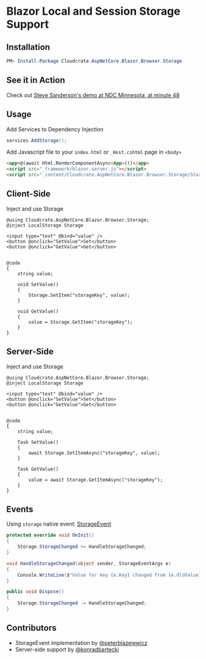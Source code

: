 
# Blazor Local and Session Storage Support

## Installation

```powershell
PM> Install-Package Cloudcrate.AspNetCore.Blazor.Browser.Storage
```

## See it in Action

Check out [Steve Sanderson's demo at NDC Minnesota, at minute 48](https://youtu.be/JU-6pAxqAa4?t=2875)

## Usage

Add Services to Dependency Injection

```csharp
services.AddStorage();
```

Add Javascript file to your `index.html` or `_Host.cshtml` page in `<body>`

```html
<app>@(await Html.RenderComponentAsync<App>())</app>
<script src="_framework/blazor.server.js"></script>
<script src="_content/Cloudcrate.AspNetCore.Blazor.Browser.Storage/Storage.js"></script>
```

## Client-Side

Inject and use Storage

```razor
@using Cloudcrate.AspNetCore.Blazor.Browser.Storage;
@inject LocalStorage Storage

<input type="text" @bind="value" />
<button @onclick="SetValue">Set</button>
<button @onclick="GetValue">Get</button>


@code
{
    string value;

    void SetValue()
    {
        Storage.SetItem("storageKey", value);
    }

    void GetValue()
    {
        value = Storage.GetItem("storageKey");
    }
}
```

## Server-Side

Inject and use Storage

```razor
@using Cloudcrate.AspNetCore.Blazor.Browser.Storage;
@inject LocalStorage Storage

<input type="text" @bind="value" />
<button @onclick="SetValue">Set</button>
<button @onclick="GetValue">Get</button>


@code
{
    string value;

    Task SetValue()
    {
        await Storage.SetItemAsync("storageKey", value);
    }

    Task GetValue()
    {
        value = await Storage.GetItemAsync("storageKey");
    }
}
```

## Events

Using `storage` native event: [StorageEvent](https://developer.mozilla.org/en-US/docs/Web/API/StorageEvent)

```csharp
protected override void OnInit()
{
    Storage.StorageChanged += HandleStorageChanged;
}

void HandleStorageChanged(object sender, StorageEventArgs e)  
{  
    Console.WriteLine($"Value for key {e.Key} changed from {e.OldValue} to {e.NewValue}");
} 

public void Dispose()
{
    Storage.StorageChanged -= HandleStorageChanged;
}
```

## Contributors

* StorageEvent implementation by [@peterblazejewicz](https://github.com/peterblazejewicz)
* Server-side support by [@konradbartecki](https://github.com/konradbartecki/)